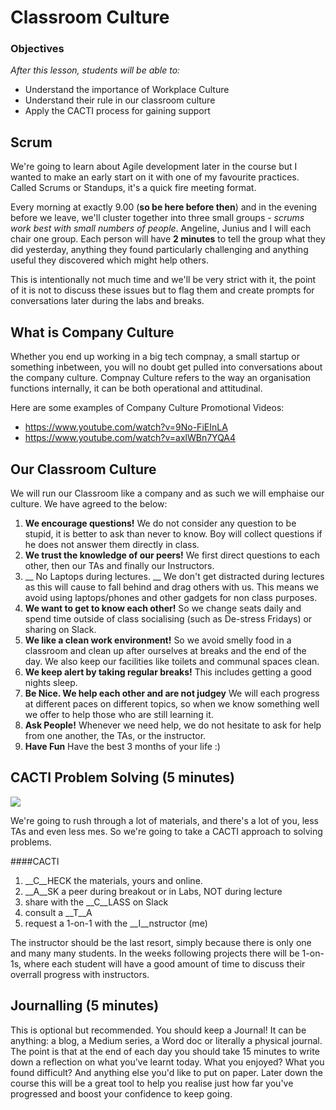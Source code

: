 # Classroom Culture

### Objectives
*After this lesson, students will be able to:*

- Understand the importance of Workplace Culture
- Understand their rule in our classroom culture
- Apply the CACTI process for gaining support

## Scrum
We're going to learn about Agile development later in the course but I wanted to make an early start on it with one of my favourite practices. Called Scrums or Standups, it's a quick fire meeting format. 

Every morning at exactly 9.00 (__so be here before then__) and in the evening before we leave, we'll cluster together into three small groups - _scrums work best with small numbers of people_. Angeline, Junius and I will each chair one group. Each person will have __2 minutes__ to tell the group what they did yesterday, anything they found particularly challenging and anything useful they discovered which might help others. 

This is intentionally not much time and we'll be very strict with it, the point of it is not to discuss these issues but to flag them and create prompts for conversations later during the labs and breaks.

## What is Company Culture
Whether you end up working in a big tech compnay, a small startup or something inbetween, you will no doubt get pulled into conversations about the company culture. Compnay Culture refers to the way an organisation functions internally, it can be both operational and attitudinal.

Here are some examples of Company Culture Promotional Videos:
- https://www.youtube.com/watch?v=9No-FiEInLA
- https://www.youtube.com/watch?v=axlWBn7YQA4

## Our Classroom Culture
We will run our Classroom like a company and as such we will emphaise our culture. We have agreed to the below:

1. __We encourage questions!__ We do not consider any question to be stupid, it is better to ask than never to know. Boy will collect questions if he does not answer them directly in class.
2. __We trust the knowledge of our peers!__ We first direct questions to each other, then our TAs and finally our Instructors. 
3. __ No Laptops during lectures. __ We don't get distracted during lectures as this will cause to fall behind and drag others with us. This means we avoid using laptops/phones and other gadgets for non class purposes.
4. __We want to get to know each other!__ So we change seats daily and spend time outside of class socialising (such as De-stress Fridays) or sharing on Slack. 
5. __We like a clean work environment!__ So we avoid smelly food in a classroom and clean up after ourselves at breaks and the end of the day. We also keep our facilities like toilets and communal spaces clean.
6. __We keep alert by taking regular breaks!__ This includes getting a good nights sleep.
7. __Be Nice. We help each other and are not judgey__ We will each progress at different paces on different topics, so when we know something well we offer to help those who are still learning it.
8. __Ask People!__ Whenever we need help, we do not hesitate to ask for help from one another, the TAs, or the instructor.
9. __Have Fun__ Have the best 3 months of your life :)

## CACTI Problem Solving (5 minutes)
![](http://vignette1.wikia.nocookie.net/finalfantasy/images/1/19/Qactuar_FFX.png/revision/latest?cb=20130530013313)

We're going to rush through a lot of materials, and there's a lot of you, less TAs and even less mes. So we're going to take a CACTI approach to solving problems. 

####CACTI
1. __C__HECK the materials, yours and online.
2. __A__SK a peer during breakout or in Labs, NOT during lecture 
3. share with the __C__LASS on Slack 
4. consult a __T__A 
5. request a 1-on-1 with the __I__nstructor (me)

The instructor should be the last resort, simply because there is only one and many many students. In the weeks following projects there will be 1-on-1s, where each student will have a good amount of time to discuss their overrall progress with instructors.

## Journalling (5 minutes)
This is optional but recommended. You should keep a Journal! It can be anything: a blog, a Medium series, a Word doc or literally a physical journal. The point is that at the end of each day you should take 15 minutes to write down a reflection on what you've learnt today. What you enjoyed? What you found difficult? And anything else you'd like to put on paper. Later down the course this will be a great tool to help you realise just how far you've progressed and boost your confidence to keep going. 